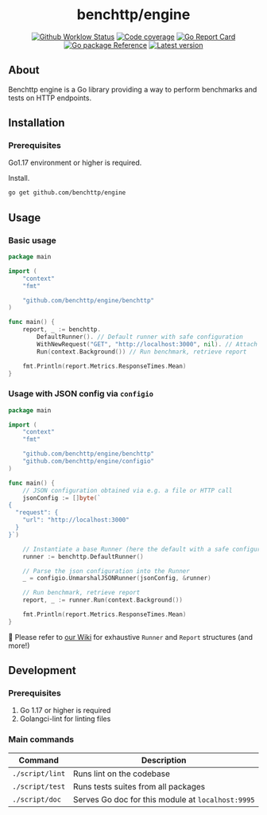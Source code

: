 <h1 align="center">benchttp/engine</h1>

<p align="center">
  <a href="https://github.com/benchttp/engine/actions/workflows/ci.yml?query=branch%3Amain">
    <img alt="Github Worklow Status" src="https://img.shields.io/github/actions/workflow/status/benchttp/engine/ci.yml?branch=main"></a>
  <a href="https://codecov.io/gh/benchttp/engine">
    <img alt="Code coverage" src="https://img.shields.io/codecov/c/gh/benchttp/engine?label=coverage"></a>
  <a href="https://goreportcard.com/report/github.com/benchttp/engine">
    <img alt="Go Report Card" src="https://goreportcard.com/badge/github.com/benchttp/engine" /></a>
  <br />
  <a href="https://pkg.go.dev/github.com/benchttp/engine#section-documentation">
    <img alt="Go package Reference" src="https://img.shields.io/badge/pkg-reference-informational?logo=go" /></a>
  <a href="https://github.com/benchttp/engine/releases">
    <img alt="Latest version" src="https://img.shields.io/github/v/tag/benchttp/engine?label=release"></a>
</p>

## About

Benchttp engine is a Go library providing a way to perform benchmarks and tests
on HTTP endpoints.

## Installation

### Prerequisites

Go1.17 environment or higher is required.

Install.

```txt
go get github.com/benchttp/engine
```

## Usage

### Basic usage

```go
package main

import (
    "context"
    "fmt"

    "github.com/benchttp/engine/benchttp"
)

func main() {
    report, _ := benchttp.
        DefaultRunner(). // Default runner with safe configuration
        WithNewRequest("GET", "http://localhost:3000", nil). // Attach request
        Run(context.Background()) // Run benchmark, retrieve report

    fmt.Println(report.Metrics.ResponseTimes.Mean)
}
```

### Usage with JSON config via `configio`

```go
package main

import (
    "context"
    "fmt"

    "github.com/benchttp/engine/benchttp"
    "github.com/benchttp/engine/configio"
)

func main() {
    // JSON configuration obtained via e.g. a file or HTTP call
    jsonConfig := []byte(`
{
  "request": {
    "url": "http://localhost:3000"
  }
}`)

    // Instantiate a base Runner (here the default with a safe configuration)
    runner := benchttp.DefaultRunner()

    // Parse the json configuration into the Runner
    _ = configio.UnmarshalJSONRunner(jsonConfig, &runner)

    // Run benchmark, retrieve report
    report, _ := runner.Run(context.Background())

    fmt.Println(report.Metrics.ResponseTimes.Mean)
}
```

📄 Please refer to [our Wiki](https://github.com/benchttp/engine/wiki/IO-Structures) for exhaustive `Runner` and `Report` structures (and more!)

## Development

### Prerequisites

1. Go 1.17 or higher is required
1. Golangci-lint for linting files

### Main commands

| Command         | Description                                       |
| --------------- | ------------------------------------------------- |
| `./script/lint` | Runs lint on the codebase                         |
| `./script/test` | Runs tests suites from all packages               |
| `./script/doc`  | Serves Go doc for this module at `localhost:9995` |
